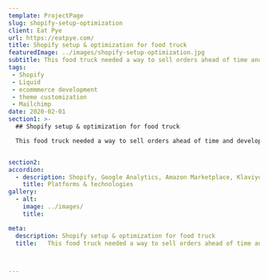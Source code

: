 ```yaml
---
template: ProjectPage
slug: shopify-setup-optimization
client: Eat Pye
url: https://eatpye.com/
title: Shopify setup & optimization for food truck
featuredImage: ../images/shopify-setup-optimization.jpg
subtitle: This food truck needed a way to sell orders ahead of time and develop a mail order business
tags:
 - Shopify
 - Liquid
 - ecommmerce development
 - theme customization
 - Mailchimp
date: 2020-02-01
section1: >-
  ## Shopify setup & optimization for food truck

  This food truck needed a way to sell orders ahead of time and develop a mail order business


section2:
accordion:
  - description: Shopify, Google Analytics, Amazon Marketplace, Klaviyo
    title: Platforms & technologies
gallery:
  - alt:
    image: ../images/
    title:

meta:
  description: Shopify setup & optimization for food truck
  title:   This food truck needed a way to sell orders ahead of time and develop a mail order business



---
```


